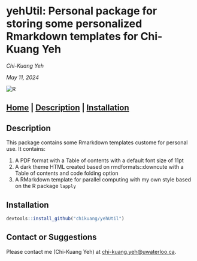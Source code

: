# yehUtil: Personal package for storing some personalized Rmarkdown templates for Chi-Kuang Yeh

*Chi-Kuang Yeh*

*May 11, 2024*

![R](https://img.shields.io/badge/r-%23276DC3.svg?style=for-the-badge&logo=r&logoColor=white)

[**Home**](https://optDesign.readthedocs.io/)
| [**Description**](#description)
| [**Installation**](#installation)
---

## Description

This package contains some Rmarkdown templates custome for personal use. It contains:

1. A PDF format with a Table of contents with a default font size of 11pt
2. A dark theme HTML created based on rmdformats::downcute with a Table of contents and code folding option
3. A RMarkdown template for parallel computing with my own style based on the R package `lapply`

## Installation

```r
devtools::install_github("chikuang/yehUtil")
```

## Contact or Suggestions

Please contact me (Chi-Kuang Yeh) at [chi-kuang.yeh@uwaterloo.ca](mailto:chi-kuang.yeh@uwaterloo.ca).

